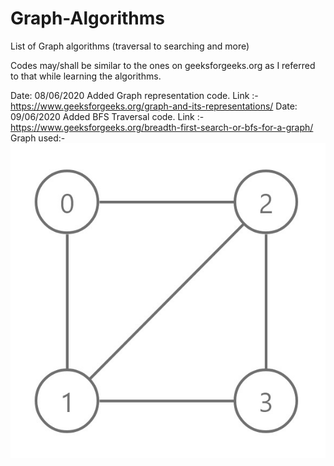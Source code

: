 # Graph-Algorithms
List of Graph algorithms (traversal to searching and more)

Codes may/shall be similar to the ones on geeksforgeeks.org as I referred to that while learning the algorithms.

Date: 08/06/2020
      Added Graph representation code. Link :- https://www.geeksforgeeks.org/graph-and-its-representations/
Date: 09/06/2020
      Added BFS Traversal code. Link :- https://www.geeksforgeeks.org/breadth-first-search-or-bfs-for-a-graph/
      Graph used:- 
      ![Graph](https://github.com/C3Suryansu/Graph-Algorithms/blob/master/BFS_traversal.jpg)
